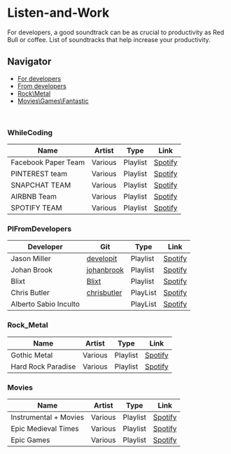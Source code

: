 # Listen-and-Work
For developers, a good soundtrack can be as crucial to productivity as Red Bull or coffee. List of soundtracks that help increase your productivity.
## Navigator
- [For developers](#WhileCoding)
- [From developers](#PlFromDevelopers)
- [Rock\Metal](#Rock_MEtal)
- [Movies\Games\Fantastic](#Movies)
</br>

### WhileCoding
| Name | Artist | Type | Link |
|---|---|---|---|
| Facebook Paper Team | Various | Playlist | [Spotify](https://open.spotify.com/user/tinamirtha/playlist/23V4rpgCol877ODbu0Z3Mz?si=ohxZ1I3pTPCLI-1EBS0EEA) |
| PINTEREST team | Various | Playlist |[Spotify](https://open.spotify.com/user/tinamirtha/playlist/4i2q9eyqv7cBkKm6ZynPDl?si=wcklVX4TRKaQZ7nOZJwOaw) |
| SNAPCHAT TEAM | Various | Playlist | [Spotify](https://open.spotify.com/user/tinamirtha/playlist/4I34Yxs0xrWPiS44zub8Tp?si=KHkoL5o4RlyU1dApGHkK2g) |
| AIRBNB Team | Various | Playlist | [Spotify](https://open.spotify.com/user/tinamirtha/playlist/0IRy5wz71cPjwVbGp5W5jd?si=RccU-ZBJSCKZ9646nTpzkA) |
| SPOTIFY TEAM | Various | Playlist | [Spotify](https://open.spotify.com/user/andreas.blixt/playlist/1itC2kKqIqun8OU05J5G8v?si=_b51V7bFSeGNOJzQXTAryg) |

### PlFromDevelopers

| Developer | Git | Type | Link |
|---|---|---|---|
| Jason Miller| [developit](https://github.com/developit) | Playlist | [Spotify](https://open.spotify.com/user/tinamirtha/playlist/23V4rpgCol877ODbu0Z3Mz?si=ohxZ1I3pTPCLI-1EBS0EEA) |
| Johan Brook| [johanbrook](https://github.com/johanbrook) | Playlist | [Spotify](https://open.spotify.com/playlist/2mtlhuFVOFMn6Ho3JmrLc2) |
| Blixt| [Blixt](https://github.com/blixt) | Playlist | [Spotify](https://open.spotify.com/playlist/1itC2kKqIqun8OU05J5G8v) | 
| Chris Butler| [chrisbutler](https://github.com/chrisbutler) | PlayList | [Spotify](https://open.spotify.com/playlist/5cZgUgdsjHTTL0TxSedMJM) |
| Alberto Sabio Inculto | | PlayList | [Spotify](https://open.spotify.com/playlist/4tSM8QNzycuSyWqMLEUCb8) |



### Rock_Metal
| Name | Artist | Type | Link |
|---|---|---|---|
| Gothic Metal| Various | Playlist | [Spotify](https://open.spotify.com/playlist/6RMG4rR6ugwngWRhkC0inl) |
| Hard Rock Paradise| Various | Playlist | [Spotify](https://open.spotify.com/playlist/2pey54kgbf3t64samW2Fw6) |

### Movies
| Name | Artist | Type | Link |
|---|---|---|---|
| Instrumental + Movies| Various | Playlist | [Spotify](https://open.spotify.com/playlist/4MJtEnx1tVZnUUjehBeFCD) |
| Epic Medieval Times| Various | Playlist | [Spotify](https://open.spotify.com/playlist/2OnwJy4WSqHWm2DzHCMTPM) |
| Epic Games| Various | Playlist | [Spotify](https://open.spotify.com/playlist/37i9dQZF1DX8GjsySWIS1x) |

